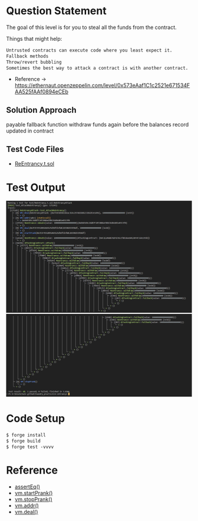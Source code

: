# Question Statement
The goal of this level is for you to steal all the funds from the contract.

  Things that might help:

    Untrusted contracts can execute code where you least expect it.
    Fallback methods
    Throw/revert bubbling
    Sometimes the best way to attack a contract is with another contract.
- Reference ->
https://ethernaut.openzeppelin.com/level/0x573eAaf1C1c2521e671534FAA525fAAf0894eCEb

## Solution Approach
payable fallback function withdraw funds again before the balances record updated in contract

## Test Code Files

- [ReEntrancy.t.sol](./test/ReEntrancy.t.sol)

# Test Output 
![output 1](image.png)
![output 2](image-1.png)

# Code Setup 
``` 
$ forge install
$ forge build
$ forge test -vvvv
```

# Reference 
- [assertEq()](https://book.getfoundry.sh/reference/forge-std/assertEq)
- [vm.startPrank()](https://book.getfoundry.sh/cheatcodes/start-prank)
- [vm.stopPrank()](https://book.getfoundry.sh/cheatcodes/stop-prank)
- [vm.addr()](https://book.getfoundry.sh/cheatcodes/addr)
- [vm.deal()](https://book.getfoundry.sh/cheatcodes/deal)
